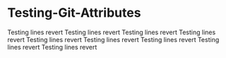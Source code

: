 # Testing-Git-Attributes

Testing lines revert
Testing lines revert
Testing lines revert
Testing lines revert
Testing lines revert
Testing lines revert
Testing lines revert
Testing lines revert
Testing lines revert

